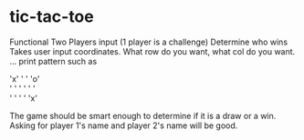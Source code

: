# tic-tac-toe
Functional
Two Players input (1 player is a challenge)
Determine who wins
Takes user input coordinates.  What row do you want, what col do you want. ... print  pattern such as 

 'x' ' ' 'o'     
 ' ' ' ' ' '      
 ' ' ' ' 'x'


The game should be smart enough to determine if it is a draw or a win.
Asking for player 1's name and player 2's name will be good.

